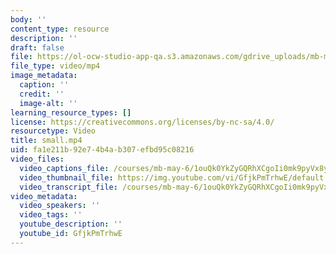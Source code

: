 ```yaml
---
body: ''
content_type: resource
description: ''
draft: false
file: https://ol-ocw-studio-app-qa.s3.amazonaws.com/gdrive_uploads/mb-may-6/1ouQk0YkZyGQRhXCgoIi0mk9pyVx8ySdG/small.mp4
file_type: video/mp4
image_metadata:
  caption: ''
  credit: ''
  image-alt: ''
learning_resource_types: []
license: https://creativecommons.org/licenses/by-nc-sa/4.0/
resourcetype: Video
title: small.mp4
uid: fa1e211b-92e7-4b4a-b307-efbd95c08216
video_files:
  video_captions_file: /courses/mb-may-6/1ouQk0YkZyGQRhXCgoIi0mk9pyVx8ySdG_transcript.webvtt
  video_thumbnail_file: https://img.youtube.com/vi/GfjkPmTrhwE/default.jpg
  video_transcript_file: /courses/mb-may-6/1ouQk0YkZyGQRhXCgoIi0mk9pyVx8ySdG_transcript.pdf
video_metadata:
  video_speakers: ''
  video_tags: ''
  youtube_description: ''
  youtube_id: GfjkPmTrhwE
---
```

